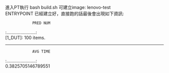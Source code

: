 進入PT執行 bash build.sh 可建立image: lenovo-test  
ENTRYPOINT 已經建立好，直接跑的話最後會出現如下資訊:  

                PRED NUM  
:.......................:  
[1_DUT]:  100  items.  
_________________________  
                AVG TIME  
:.......................:  
0.3825705146789551  
